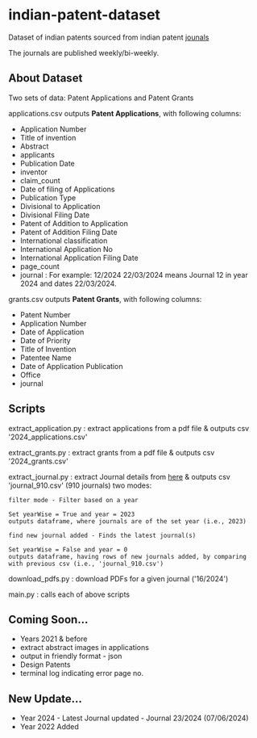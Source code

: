 # indian-patent-dataset
Dataset of indian patents sourced from indian patent [jounals](https://search.ipindia.gov.in/IPOJournal/Journal/Patent)

The journals are published weekly/bi-weekly.
## About Dataset
Two sets of data: Patent Applications and Patent Grants

applications.csv outputs **Patent Applications**, with following columns:
- Application Number
- Title of invention
- Abstract
- applicants
- Publication Date
- inventor
- claim_count
- Date of filing of Applications
- Publication Type
- Divisional to Application
- Divisional Filing Date
- Patent of Addition to Application
- Patent of Addition Filing Date
- International classification
- International Application No
- International Application Filing Date
- page_count
- journal : For example: 12/2024 22/03/2024 means Journal 12 in year 2024 and dates 22/03/2024.

grants.csv outputs **Patent Grants**, with following columns:
- Patent Number
- Application Number
- Date of Application
- Date of Priority
- Title of Invention
- Patentee Name
- Date of Application Publication
- Office
- journal

## Scripts
extract_application.py : extract applications from a pdf file & outputs csv '2024_applications.csv'

extract_grants.py : extract grants from a pdf file & outputs csv '2024_grants.csv'

extract_journal.py : extract Journal details from [here](https://search.ipindia.gov.in/IPOJournal/Journal/Patent) & outputs csv 'journal_910.csv' (910 journals)
    two modes: 
        
    filter mode - Filter based on a year
    
    Set yearWise = True and year = 2023
    outputs dataframe, where journals are of the set year (i.e., 2023)
    
    find new journal added - Finds the latest journal(s)
    
    Set yearWise = False and year = 0
    outputs dataframe, having rows of new journals added, by comparing with previous csv (i.e., 'journal_910.csv')

download_pdfs.py : download PDFs for a given journal ('16/2024')

main.py :  calls each of above scripts

## Coming Soon...
- Years 2021 & before
- extract abstract images in applications
- output in friendly format - json
- Design Patents
- terminal log indicating error page no.

## New Update...
- Year 2024 - Latest Journal updated - Journal 23/2024 (07/06/2024)
- Year 2022 Added